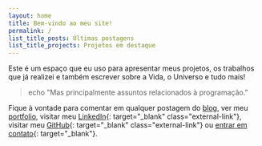 ```yaml
---
layout: home
title: Bem-vindo ao meu site!
permalink: /
list_title_posts: Últimas postagens
list_title_projects: Projetos em destaque
---
```


Este é um espaço que eu uso para apresentar meus projetos, os trabalhos que já realizei e também escrever sobre a Vida, o Universo e tudo mais!

<blockquote class="prompt">echo "Mas principalmente assuntos relacionados à programação."</blockquote>

Fique à vontade para comentar em qualquer postagem do [blog](/blog), ver meu [portfolio](/portfolio),
visitar meu [LinkedIn](https://www.linkedin.com/in/israelss){: target="_blank" class="external-link"}, visitar meu [GitHub](https://github.com/israelss){: target="_blank" class="external-link"} ou [entrar em contato](mailto:israel.santanna@gmail.com){: target="_blank"}.
